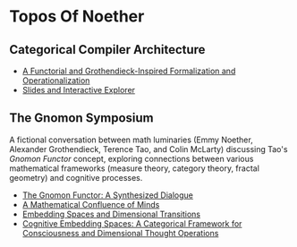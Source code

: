 # Topos Of Noether

## Categorical Compiler Architecture

- [A Functorial and Grothendieck-Inspired Formalization and Operationalization](cat-compiler/cat-compiler-paper.md)
- [Slides and Interactive Explorer](cat-compiler/cat-compiler-slides.html)

## The Gnomon Symposium

A fictional conversation between math luminaries (Emmy Noether, Alexander Grothendieck, Terence Tao, and Colin McLarty) discussing Tao's *Gnomon Functor* concept,
exploring connections between various mathematical frameworks (measure theory, category theory, fractal geometry) and cognitive processes.

- [The Gnomon Functor: A Synthesized Dialogue](gnom-symp/00-gnomon-functor.md)
- [A Mathematical Confluence of Minds](gnom-symp/01-math-mind-confluence.md)
- [Embedding Spaces and Dimensional Transitions](gnom-symp/02-spaces-dimensional-transitions.md)
- [Cognitive Embedding Spaces: A Categorical Framework for Consciousness and Dimensional Thought Operations](gnom-symp/03-cog-embed-spaces.md)
